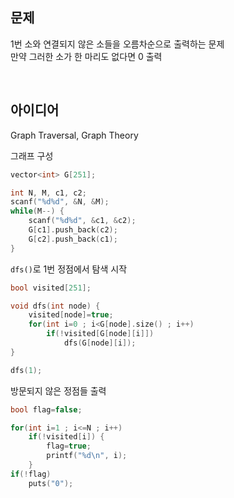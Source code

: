 ## 문제
1번 소와 연결되지 않은 소들을 오름차순으로 출력하는 문제  
만약 그러한 소가 한 마리도 없다면 0 출력

<br/>

## 아이디어
Graph Traversal, Graph Theory

그래프 구성
```cpp
vector<int> G[251];

int N, M, c1, c2;
scanf("%d%d", &N, &M);
while(M--) {
	scanf("%d%d", &c1, &c2);
	G[c1].push_back(c2);
	G[c2].push_back(c1);
}
```
`dfs()`로 1번 정점에서 탐색 시작
```cpp
bool visited[251];

void dfs(int node) {
	visited[node]=true;
	for(int i=0 ; i<G[node].size() ; i++)
		if(!visited[G[node][i]])
			dfs(G[node][i]);
}

dfs(1);
```
방문되지 않은 정점들 출력
```cpp
bool flag=false;

for(int i=1 ; i<=N ; i++)
	if(!visited[i]) {
		flag=true;
		printf("%d\n", i);
	}
if(!flag)
	puts("0");
```